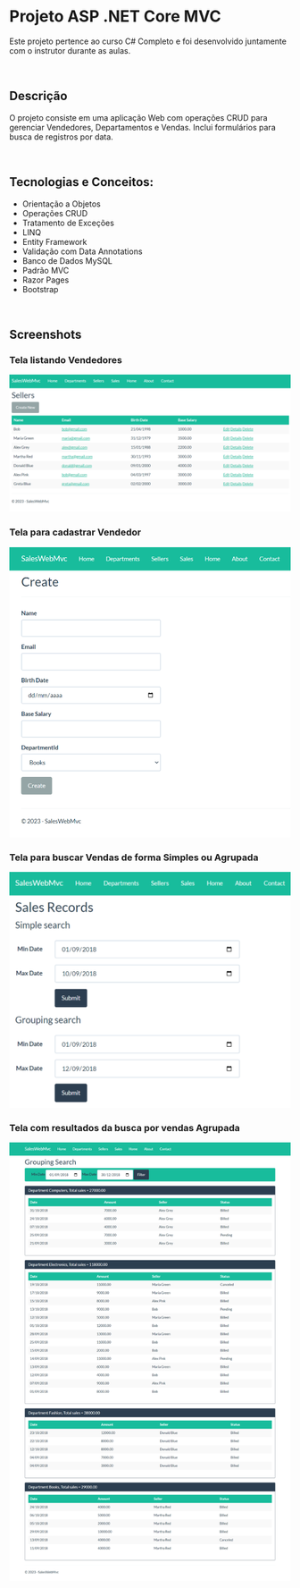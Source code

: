 # Projeto ASP .NET Core MVC #
Este projeto pertence ao curso C# Completo e foi desenvolvido juntamente com o instrutor durante as aulas.

<br/>

## Descrição
O projeto consiste em uma aplicação Web com operações CRUD para gerenciar Vendedores, Departamentos e Vendas. Inclui formulários para busca de registros por data.

<br/>

## Tecnologias e Conceitos:
<ul>
<li>
  Orientação a Objetos
</li>
<li>
Operações CRUD
</li>
<li>
  Tratamento de Exceções
</li>
<li>
  LINQ
</li>
<li>
  Entity Framework
</li>
<li>
  Validação com Data Annotations
</li>
<li>
  Banco de Dados MySQL
</li>
<li>
  Padrão MVC
</li>
<li>
  Razor Pages
</li>
<li>
  Bootstrap
</li>
</ul>

<br/>

## Screenshots

### Tela listando Vendedores
<img src="https://github.com/marliseborba/img/blob/main/asp-net-project.png?raw=true"/>
<br/>

### Tela para cadastrar Vendedor
<img src="https://github.com/marliseborba/img/blob/main/asp-net-project-add-seller.png?raw=true"/>
<br/>

### Tela para buscar Vendas de forma Simples ou Agrupada
<img src="https://github.com/marliseborba/img/blob/main/asp-net-project-sales-search.png?raw=true"/>
</br>

### Tela com resultados da busca por vendas Agrupada
<img src="https://github.com/marliseborba/img/blob/main/asp-net-project-grouping-sales-search.png?raw=true"/>

